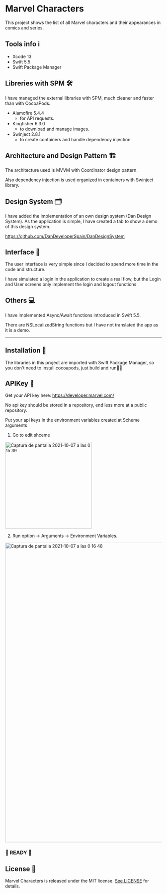 # Marvel Characters

This project shows the list of all Marvel characters and their appearances in comics and series.

## Tools info ℹ️

- Xcode 13
- Swift 5.5
- Swift Package Manager

## Libreries with SPM 🛠️
I have managed the external libraries with SPM, much cleaner and faster than with CocoaPods.
- Alamofire 5.4.4
  - for API requests.
- Kingfisher 6.3.0
  - to download and manage images.
- Swinject 2.8.1
  - to create containers and handle dependency injection.

## Architecture and Design Pattern 🏗

The architecture used is MVVM with Coordinator design pattern.

Also dependency injection is used organized in containers with Swinject library.

## Design System 🗂

I have added the implementation of an own design system (Dan Design System). 
As the application is simple, I have created a tab to show a demo of this design system.

https://github.com/DanDeveloperSpain/DanDesignSystem


## Interface 📱

The user interface is very simple since I decided to spend more time in the code and structure.

I have simulated a login in the application to create a real flow, but the Login and User screens only implement the login and logout functions.

## Others 💻

I have implemented Async/Await functions introduced in Swift 5.5.

There are NSLocalizedString functions but I have not translated the app as it is a demo.


- - - -

## Installation 🔧

The libraries in this project are imported with Swift Package Manager, so you don't need to install cocoapods, just build and run👨‍💻

## APIKey 🔑

Get your API key here: https://developer.marvel.com/

No api key should be stored in a repository, end less more at a public repository.

Put your api keys in the environment variables created at Scheme arguments

1.  Go to edit shceme 
<img width="278" alt="Captura de pantalla 2021-10-07 a las 0 15 39" src="https://user-images.githubusercontent.com/22205213/136291463-677cffff-71f3-456c-b069-4841f9aca9ce.png">


2. Run option -> Arguments -> Environment Variables.
<img width="960" alt="Captura de pantalla 2021-10-07 a las 0 16 48" src="https://user-images.githubusercontent.com/22205213/136291774-d90ef207-c568-4b46-b144-6c2a819b2b2d.png">

### 🚀 READY 🚀

## License 📙
Marvel Characters is released under the MIT license. [See LICENSE](https://github.com/DanDeveloperSpain/MarvelCharacters/blob/dev/LICENSE "See LICENSE title") for details.
